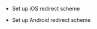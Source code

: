 - <GuideLink link="../../ios/define-callback">Set up iOS redirect scheme</GuideLink>

- <GuideLink link="../../android/define-callback">Set up Android redirect scheme</GuideLink>
